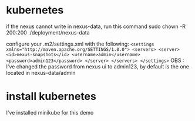 # kubernetes
if the nexus cannot write in nexus-data, run this command
sudo chown -R 200:200 ./deployment/nexus-data

configure your .m2/settings.xml with the following:
`
<settings xmlns="http://maven.apache.org/SETTINGS/1.0.0">
 <servers>
   <server>
      <id>nexus-snapshots</id>
      <username>admin</username>
      <password>admin123</password>
   </server>
</servers>
</settings>
`
OBS : I've changed the password from nexus ui to admin123, by default is the one located in nexus-data/admin

# install kubernetes
I've installed minikube for this demo
